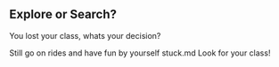 Explore or Search?
--
You lost your class, whats your decision?

Still go on rides and have fun by yourself stuck.md
Look for your class!